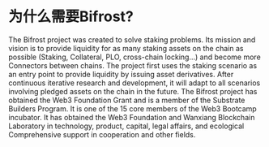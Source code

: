 # 为什么需要Bifrost?

The Bifrost project was created to solve staking problems. Its mission and vision is to provide liquidity for as many staking assets on the chain as possible \(Staking, Collateral, PLO, cross-chain locking...\) and become more Connectors between chains. The project first uses the staking scenario as an entry point to provide liquidity by issuing asset derivatives. After continuous iterative research and development, it will adapt to all scenarios involving pledged assets on the chain in the future. The Bifrost project has obtained the Web3 Foundation Grant and is a member of the Substrate Builders Program. It is one of the 15 core members of the Web3 Bootcamp incubator. It has obtained the Web3 Foundation and Wanxiang Blockchain Laboratory in technology, product, capital, legal affairs, and ecological Comprehensive support in cooperation and other fields.

